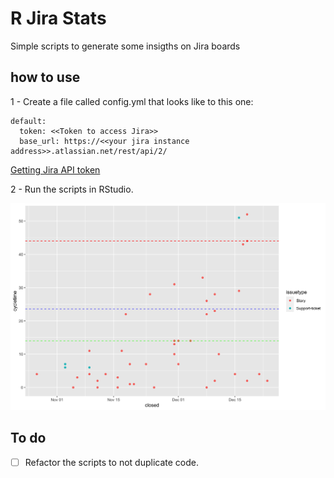 # R Jira Stats

Simple scripts to generate some insigths on Jira boards

## how to use

1 - Create a file called config.yml that looks like to this one: 

```{yml}
default:
  token: <<Token to access Jira>>
  base_url: https://<<your jira instance address>>.atlassian.net/rest/api/2/

```

[Getting Jira API token](https://confluence.atlassian.com/cloud/api-tokens-938839638.html)

2 - Run the scripts in RStudio.

![Scatter Plot](scatterplot.jpg)


## To do
- [ ] Refactor the scripts to not duplicate code.
